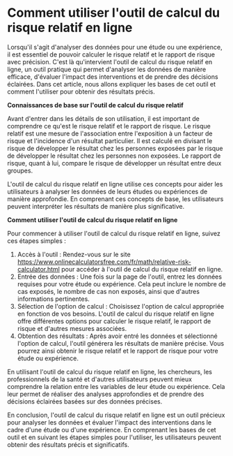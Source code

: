 Comment utiliser l'outil de calcul du risque relatif en ligne
=============================================================

Lorsqu'il s'agit d'analyser des données pour une étude ou une expérience, il est essentiel de pouvoir calculer le risque relatif et le rapport de risque avec précision. C'est là qu'intervient l'outil de calcul du risque relatif en ligne, un outil pratique qui permet d'analyser les données de manière efficace, d'évaluer l'impact des interventions et de prendre des décisions éclairées. Dans cet article, nous allons expliquer les bases de cet outil et comment l'utiliser pour obtenir des résultats précis.

**Connaissances de base sur l'outil de calcul du risque relatif**

Avant d'entrer dans les détails de son utilisation, il est important de comprendre ce qu'est le risque relatif et le rapport de risque. Le risque relatif est une mesure de l'association entre l'exposition à un facteur de risque et l'incidence d'un résultat particulier. Il est calculé en divisant le risque de développer le résultat chez les personnes exposées par le risque de développer le résultat chez les personnes non exposées. Le rapport de risque, quant à lui, compare le risque de développer un résultat entre deux groupes.

L'outil de calcul du risque relatif en ligne utilise ces concepts pour aider les utilisateurs à analyser les données de leurs études ou expériences de manière approfondie. En comprenant ces concepts de base, les utilisateurs peuvent interpréter les résultats de manière plus significative.

**Comment utiliser l'outil de calcul du risque relatif en ligne**

Pour commencer à utiliser l'outil de calcul du risque relatif en ligne, suivez ces étapes simples :

1. Accès à l'outil : Rendez-vous sur le site <https://www.onlinecalculatorsfree.com/fr/math/relative-risk-calculator.html> pour accéder à l'outil de calcul du risque relatif en ligne.
2. Entrée des données : Une fois sur la page de l'outil, entrez les données requises pour votre étude ou expérience. Cela peut inclure le nombre de cas exposés, le nombre de cas non exposés, ainsi que d'autres informations pertinentes.
3. Sélection de l'option de calcul : Choisissez l'option de calcul appropriée en fonction de vos besoins. L'outil de calcul du risque relatif en ligne offre différentes options pour calculer le risque relatif, le rapport de risque et d'autres mesures associées.
4. Obtention des résultats : Après avoir entré les données et sélectionné l'option de calcul, l'outil générera les résultats de manière précise. Vous pourrez ainsi obtenir le risque relatif et le rapport de risque pour votre étude ou expérience.

En utilisant l'outil de calcul du risque relatif en ligne, les chercheurs, les professionnels de la santé et d'autres utilisateurs peuvent mieux comprendre la relation entre les variables de leur étude ou expérience. Cela leur permet de réaliser des analyses approfondies et de prendre des décisions éclairées basées sur des données précises.

En conclusion, l'outil de calcul du risque relatif en ligne est un outil précieux pour analyser les données et évaluer l'impact des interventions dans le cadre d'une étude ou d'une expérience. En comprenant les bases de cet outil et en suivant les étapes simples pour l'utiliser, les utilisateurs peuvent obtenir des résultats précis et significatifs.